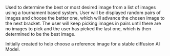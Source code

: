 Used to determine the best or most desired image from a list of images using a tournament based system. User will be displayed random pairs of images and choose the better one, which will advance the chosen image to the next bracket. The user will keep picking images in pairs until there are no images to pick and the user has picked the last one, which is then determined to be the best image. 

Initially created to help choose a reference image for a stable diffusion AI Model.
